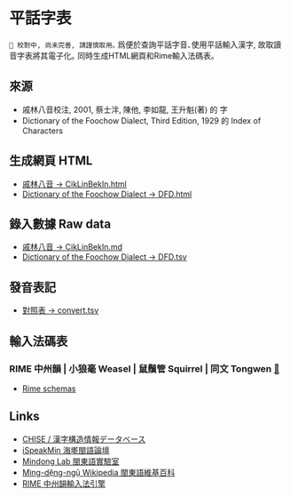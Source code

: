 # 平話字表
`🚧 校對中, 尚未完善, 請謹慎取用｡`
爲便於查詢平話字音､使用平話輸入漢字, 故取讀音字表將其電子化｡ 
同時生成HTML網頁和Rime輸入法碼表｡ 

## 來源
- 戚林八音校注, 2001, 蔡士泮, 陳他, 李如龍, 王升魁(著) 的 字
- Dictionary of the Foochow Dialect, Third Edition, 1929 的 Index of Characters

## 生成網頁 HTML
- [戚林八音 → CikLinBekIn.html](CikLinBekIn.html)
- [Dictionary of the Foochow Dialect → DFD.html](DFD.html)

## 錄入數據 Raw data
- [戚林八音 → CikLinBekIn.md](CikLinBekIn.md)
- [Dictionary of the Foochow Dialect → DFD.tsv](DFD.tsv)

## 發音表記
- [對照表 → convert.tsv](convert.tsv)

## 輸入法碼表
### RIME 中州韻 | 小狼毫 Weasel | 鼠鬚管 Squirrel | 同文 Tongwen [🔗](http://rime.im/)
- [Rime schemas](Rime%20schema)

## Links
- [CHISE / 漢字構造情報データベース](http://www.chise.org/ids/)
- [iSpeakMin 海墘閩語論壇](http://www.ispeakmin.com/)
- [Mindong Lab 閩東語實驗室](http://mindonglab.github.io/)
- [Mìng-dĕ̤ng-ngṳ̄ Wikipedia 閩東語維基百科](https://cdo.wikipedia.org/)
- [RIME 中州韻輸入法引擎](http://rime.im/)
